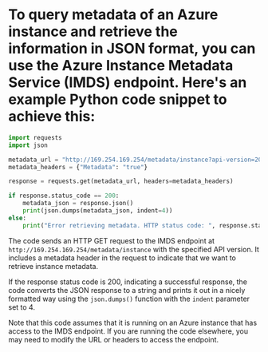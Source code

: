 # To query metadata of an Azure instance and retrieve the information in JSON format, you can use the Azure Instance Metadata Service (IMDS) endpoint. Here's an example Python code snippet to achieve this:

```python
import requests
import json

metadata_url = "http://169.254.169.254/metadata/instance?api-version=2021-04-01"
metadata_headers = {"Metadata": "true"}

response = requests.get(metadata_url, headers=metadata_headers)

if response.status_code == 200:
    metadata_json = response.json()
    print(json.dumps(metadata_json, indent=4))
else:
    print("Error retrieving metadata. HTTP status code: ", response.status_code)
```

The code sends an HTTP GET request to the IMDS endpoint at `http://169.254.169.254/metadata/instance` with the specified API version. It includes a metadata header in the request to indicate that we want to retrieve instance metadata. 

If the response status code is 200, indicating a successful response, the code converts the JSON response to a string and prints it out in a nicely formatted way using the `json.dumps()` function with the `indent` parameter set to 4.

Note that this code assumes that it is running on an Azure instance that has access to the IMDS endpoint. If you are running the code elsewhere, you may need to modify the URL or headers to access the endpoint.
